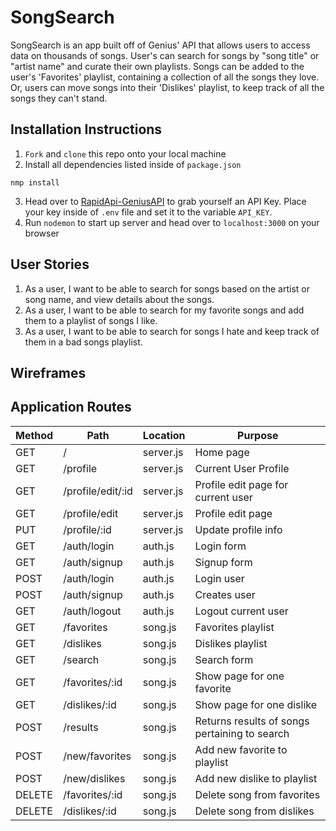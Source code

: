 # SongSearch
SongSearch is an app built off of Genius' API that allows users to access data on thousands of songs.  User's can search for songs by "song title" or "artist name" and curate their own playlists. Songs can be added to the user's 'Favorites' playlist, containing a collection of all the songs they love. Or, users can move songs into their 'Dislikes' playlist, to keep track of all the songs they can't stand.

## Installation Instructions
1. `Fork` and `clone` this repo onto your local machine
2. Install all dependencies listed inside of `package.json`
```
nmp install
```
3. Head over to [RapidApi-GeniusAPI](https://rapidapi.com/brianiswu/api/genius/)  to grab yourself an API Key. Place your key inside of `.env` file and set it to the variable `API_KEY`.
4. Run `nodemon` to start up server and head over to `localhost:3000` on your browser


## User Stories
1. As a user, I want to be able to search for songs based on the artist or song name, and view details about the songs.
2. As a user, I want to be able to search for my favorite songs and add them to a playlist of songs I like.
3. As a user, I want to be able to search for songs I hate and keep track of them in a bad songs playlist.

## Wireframes

## Application Routes
| Method | Path | Location | Purpose |
| ------ | ---------------- | -------------- | ------------------- |
| GET | / | server.js | Home page |
| GET | /profile | server.js | Current User Profile |
| GET | /profile/edit/:id | server.js | Profile edit page for current user |
| GET | /profile/edit | server.js | Profile edit page |
| PUT | /profile/:id | server.js | Update profile info |
| GET | /auth/login | auth.js | Login form |
| GET | /auth/signup | auth.js | Signup form |
| POST | /auth/login | auth.js | Login user |
| POST | /auth/signup | auth.js | Creates user |
| GET | /auth/logout | auth.js | Logout current user |
| GET | /favorites | song.js | Favorites playlist | 
| GET | /dislikes | song.js | Dislikes playlist |
| GET | /search | song.js | Search form |
| GET | /favorites/:id | song.js | Show page for one favorite |
| GET | /dislikes/:id | song.js | Show page for one dislike |
| POST | /results | song.js | Returns results of songs pertaining to search | 
| POST | /new/favorites | song.js | Add new favorite to playlist | 
| POST| /new/dislikes | song.js | Add new dislike to playlist |
| DELETE | /favorites/:id | song.js | Delete song from favorites |
| DELETE | /dislikes/:id | song.js | Delete song from dislikes |
